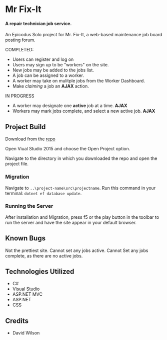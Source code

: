# Mr Fix-It
#### A repair technician job service.

An Epicodus Solo project for Mr. Fix-It, a web-based maintenance job board posting forum.

COMPLETED:
* Users can register and log on
* Users may sign up to be "workers" on the site.
* New jobs may be added to the jobs list.
* A job can be assigned to a worker.
* A worker may take on mulitple jobs from the Worker Dashboard.
* Make *claiming* a job an **AJAX** action.

IN PROGRESS
* A worker may designate one **active** job at a time. **AJAX**
* Workers may mark jobs complete, and select a new active job. **AJAX**


## Project Build

Download from the [repo](https://github.com/GrapeSalad/SonOfCod)

Open Viual Studio 2015 and choose the Open Project option.

Navigate to the directory in which you downloaded the repo and open the project file.

### Migration

Navigate to `..\project-name\src\projectname`.
Run this command in your terminal: `dotnet ef database update`.

### Running the Server

After installation and Migration, press f5 or the play button in the toolbar to run the server and have the site appear in your default browser.

## Known Bugs

Not the prettiest site.
Cannot set any jobs active.
Cannot Set any jobs complete, as there are no active jobs.

## Technologies Utilized

* C#
* Visual Studio
* ASP.NET MVC
* ASP.NET
* CSS

## Credits

* David Wilson